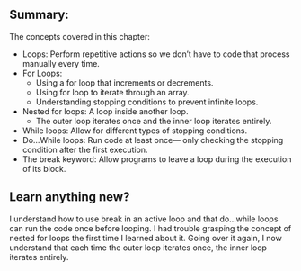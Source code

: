 ## Summary:
The concepts covered in this chapter:

* Loops: Perform repetitive actions so we don’t have to code that process manually every time.
* For Loops: 
    * Using a for loop that increments or decrements.
    * Using for loop to iterate through an array.
    * Understanding stopping conditions to prevent infinite loops.
* Nested for loops: A loop inside another loop.
    * The outer loop iterates once and the inner loop iterates entirely.
* While loops: Allow for different types of stopping conditions.
* Do...While loops: Run code at least once— only checking the stopping condition after the first execution.
* The break keyword: Allow programs to leave a loop during the execution of its block.

## Learn anything new?
I understand how to use break in an active loop and that do...while loops can run the code once before looping. 
I had trouble grasping the concept of nested for loops the first time I learned about it. 
Going over it again, I now understand that each time the outer loop iterates once, the inner loop iterates entirely.
